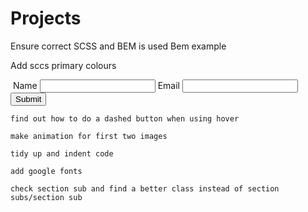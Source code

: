 # Projects

Ensure correct SCSS and BEM is used
Bem example

Add sccs primary colours

 <form class="form">
        <img class="form__img" src="" alt="">
        <label class="form__label" for="">Name</label>
        <input class="form__input" type="text" name="" id="">
        <label class="form__label" for="">Email</label>
        <input class="form__input" type="text" name="" id="">
        <button class="form__submit form__submit--active">Submit</button>
    </form>


    find out how to do a dashed button when using hover

    make animation for first two images

    tidy up and indent code

    add google fonts

    check section sub and find a better class instead of section subs/section sub


